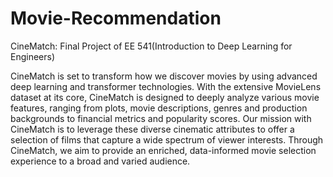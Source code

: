 # Movie-Recommendation

CineMatch: Final Project of EE 541(Introduction to Deep Learning for Engineers)

CineMatch is set to transform how we discover movies by using advanced deep learning and transformer technologies. With the extensive MovieLens dataset at its core, CineMatch is designed to deeply analyze various movie features, ranging from plots, movie descriptions, genres and production backgrounds to financial metrics and popularity scores. Our mission with CineMatch is to leverage these diverse cinematic attributes to offer a selection of films that capture a wide spectrum of viewer interests. Through CineMatch, we aim to provide an enriched, data-informed movie selection experience to a broad and varied audience.
